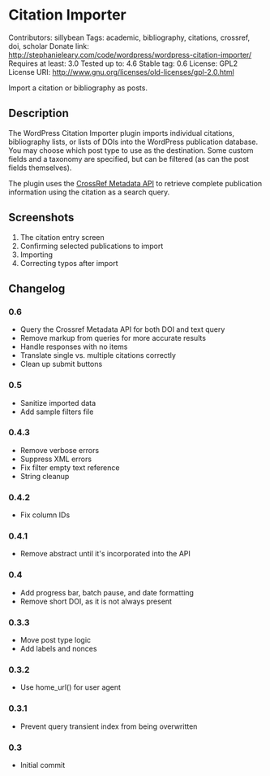 # Citation Importer
Contributors: sillybean
Tags: academic, bibliography, citations, crossref, doi, scholar
Donate link: http://stephanieleary.com/code/wordpress/wordpress-citation-importer/
Requires at least: 3.0
Tested up to: 4.6
Stable tag: 0.6
License: GPL2
License URI: http://www.gnu.org/licenses/old-licenses/gpl-2.0.html

Import a citation or bibliography as posts.

## Description
The WordPress Citation Importer plugin imports individual citations, bibliography lists, or lists of DOIs into the WordPress publication database. You may choose which post type to use as the destination. Some custom fields and a taxonomy are specified, but can be filtered (as can the post fields themselves).

The plugin uses the [CrossRef Metadata API](http://search.crossref.org/help/api) to retrieve complete publication information using the citation as a search query.

## Screenshots
1. The citation entry screen
2. Confirming selected publications to import
3. Importing
4. Correcting typos after import

## Changelog

### 0.6
* Query the Crossref Metadata API for both DOI and text query
* Remove markup from queries for more accurate results
* Handle responses with no items
* Translate single vs. multiple citations correctly
* Clean up submit buttons

### 0.5
* Sanitize imported data
* Add sample filters file

### 0.4.3
* Remove verbose errors
* Suppress XML errors
* Fix filter empty text reference
* String cleanup

### 0.4.2
* Fix column IDs

### 0.4.1
* Remove abstract until it's incorporated into the API

### 0.4
* Add progress bar, batch pause, and date formatting
* Remove short DOI, as it is not always present

### 0.3.3
* Move post type logic
* Add labels and nonces

### 0.3.2
* Use home_url() for user agent

### 0.3.1
* Prevent query transient index from being overwritten

### 0.3
* Initial commit